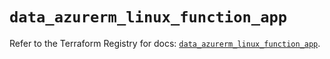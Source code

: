 # `data_azurerm_linux_function_app`

Refer to the Terraform Registry for docs: [`data_azurerm_linux_function_app`](https://registry.terraform.io/providers/hashicorp/azurerm/4.19.0/docs/data-sources/linux_function_app).
